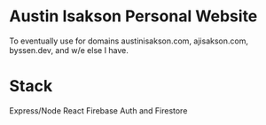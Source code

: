 # Austin Isakson Personal Website

To eventually use for domains austinisakson.com, ajisakson.com, byssen.dev, and w/e else I have.

# Stack

Express/Node
React
Firebase Auth and Firestore
